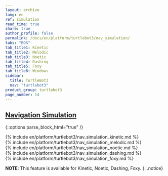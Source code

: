 ```yaml
---
layout: archive
lang: en
ref: simulation
read_time: true
share: true
author_profile: false
permalink: /docs/en/platform/turtlebot3/nav_simulation/
tabs: "ROS"
tab_title1: Kinetic
tab_title2: Melodic
tab_title3: Noetic
tab_title4: Dashing
tab_title5: Foxy
tab_title6: Windows
sidebar:
  title: TurtleBot3
  nav: "turtlebot3"
product_group: turtlebot3
page_number: 14
---
```


<div style="counter-reset: h1 6"></div>
<div style="counter-reset: h2 2"></div>

## [Navigation Simulation](#navigation-simulation)

{::options parse_block_html="true" /}

<section data-id="{{ page.tab_title1 }}" class="tab_contents">
{% include en/platform/turtlebot3/nav_simulation_kinetic.md %}
</section>

<section data-id="{{ page.tab_title2 }}" class="tab_contents">
{% include en/platform/turtlebot3/nav_simulation_melodic.md %}
</section>

<section data-id="{{ page.tab_title3 }}" class="tab_contents">
{% include en/platform/turtlebot3/nav_simulation_noetic.md %}
</section>

<section data-id="{{ page.tab_title4 }}" class="tab_contents">
{% include en/platform/turtlebot3/nav_simulation_dashing.md %}
</section>

<section data-id="{{ page.tab_title5 }}" class="tab_contents">
{% include en/platform/turtlebot3/nav_simulation_foxy.md %}
</section>

<section data-id="{{ page.tab_title6 }}" class="tab_contents">

**NOTE**: This feature is available for Kinetic, Noetic, Dashing, Foxy. 
{: .notice}

</section>
